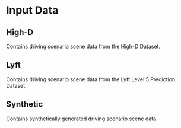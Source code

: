 # Input Data

## High-D
Contains driving scenario scene data from the High-D Dataset.

## Lyft
Contains driving scenario scene data from the Lyft Level 5 Prediction Dataset.

## Synthetic
Contains synthetically generated driving scenario scene data.
